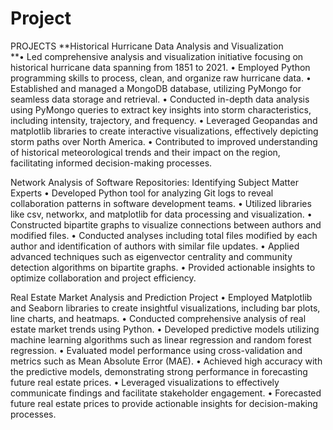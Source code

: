 # Project
PROJECTS
**Historical Hurricane Data Analysis and Visualization                                              
**•	Led comprehensive analysis and visualization initiative focusing on historical hurricane data spanning from 1851 to 2021. 
•	Employed Python programming skills to process, clean, and organize raw hurricane data. 
•	Established and managed a MongoDB database, utilizing PyMongo for seamless data storage and retrieval.
•	Conducted in-depth data analysis using PyMongo queries to extract key insights into storm characteristics, including intensity, trajectory, and frequency. 
•	Leveraged Geopandas and matplotlib libraries to create interactive visualizations, effectively depicting storm paths over North America. 
•	Contributed to improved understanding of historical meteorological trends and their impact on the region, facilitating informed decision-making processes.


Network Analysis of Software Repositories: Identifying Subject Matter Experts
•	Developed Python tool for analyzing Git logs to reveal collaboration patterns in software development teams.
•	Utilized libraries like csv, networkx, and matplotlib for data processing and visualization. 
•	Constructed bipartite graphs to visualize connections between authors and modified files. 
•	Conducted analyses including total files modified by each author and identification of authors with similar file updates. 
•	Applied advanced techniques such as eigenvector centrality and community detection algorithms on bipartite graphs. 
•	Provided actionable insights to optimize collaboration and project efficiency.


Real Estate Market Analysis and Prediction Project
•	Employed Matplotlib and Seaborn libraries to create insightful visualizations, including bar plots, line charts, and heatmaps. 
•	Conducted comprehensive analysis of real estate market trends using Python. 
•	Developed predictive models utilizing machine learning algorithms such as linear regression and random forest regression. 
•	Evaluated model performance using cross-validation and metrics such as Mean Absolute Error (MAE). 
•	Achieved high accuracy with the predictive models, demonstrating strong performance in forecasting future real estate prices. 
•	Leveraged visualizations to effectively communicate findings and facilitate stakeholder engagement. 
•	Forecasted future real estate prices to provide actionable insights for decision-making processes.
